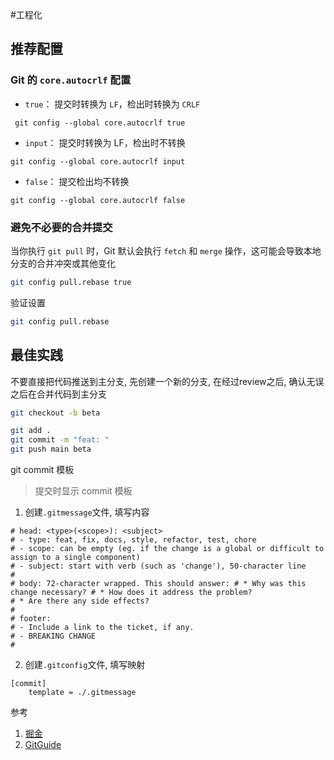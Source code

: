 #工程化

## 推荐配置
### Git 的 `core.autocrlf` 配置

- `true`： 提交时转换为 `LF`，检出时转换为 `CRLF`

```shell
 git config --global core.autocrlf true
```

- `input`： 提交时转换为 LF，检出时不转换

```shell
git config --global core.autocrlf input
```

- `false`： 提交检出均不转换

```shell
git config --global core.autocrlf false
```

### 避免不必要的合并提交
当你执行 `git pull` 时，Git 默认会执行 `fetch` 和 `merge` 操作，这可能会导致本地分支的合并冲突或其他变化

```bash
git config pull.rebase true
```

验证设置

```bash
git config pull.rebase
```
## 最佳实践
不要直接把代码推送到主分支, 先创建一个新的分支, 在经过review之后, 确认无误之后在合并代码到主分支
```bash
git checkout -b beta

git add .
git commit -m "feat: "
git push main beta
```

git commit 模板

> 提交时显示 commit 模板

1. 创建`.gitmessage`文件, 填写内容

```gitmessage
# head: <type>(<scope>): <subject>
# - type: feat, fix, docs, style, refactor, test, chore
# - scope: can be empty (eg. if the change is a global or difficult to assign to a single component)
# - subject: start with verb (such as 'change'), 50-character line
#
# body: 72-character wrapped. This should answer: # * Why was this change necessary? # * How does it address the problem?
# * Are there any side effects?
#
# footer:
# - Include a link to the ticket, if any.
# - BREAKING CHANGE
#
```

2. 创建`.gitconfig`文件, 填写映射

```gitconfig
[commit]
	template = ./.gitmessage
```

参考

1. [掘金](https://juejin.cn/post/6844904085779382280)
2. [GitGuide](https://zjdoc-gitguide.readthedocs.io/zh_CN/latest/message/gitmessage.html)
